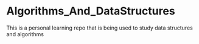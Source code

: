 # Algorithms_And_DataStructures
This is a personal learning repo that is being used to study data structures and algorithms
